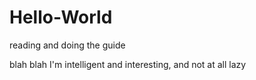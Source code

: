 # Hello-World
reading and doing the guide

blah blah I'm intelligent and interesting, and not at all lazy

